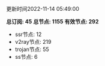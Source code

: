 更新时间2022-11-14 05:49:00

**总订阅: 45**
**总节点: 1155**
**有效节点: 292**
- ssr节点: 12
- v2ray节点: 219
- trojan节点: 55
- ss节点: 6
